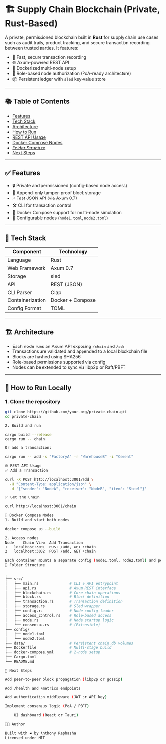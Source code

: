 # 🏗️ Supply Chain Blockchain (Private, Rust-Based)

A private, permissioned blockchain built in **Rust** for supply chain use cases such as audit trails, product tracking, and secure transaction recording between trusted parties. It features:

- 🚀 Fast, secure transaction recording
- 🌐 Axum-powered REST API
- 🐳 Dockerized multi-node setup
- 🔐 Role-based node authorization (PoA-ready architecture)
- 📦 Persistent ledger with `sled` key-value store

---

## 📚 Table of Contents

- [Features](#features)
- [Tech Stack](#tech-stack)
- [Architecture](#architecture)
- [How to Run](#how-to-run)
- [REST API Usage](#rest-api-usage)
- [Docker Compose Nodes](#docker-compose-nodes)
- [Folder Structure](#folder-structure)
- [Next Steps](#next-steps)

---

## ✅ Features

- 🔒 Private and permissioned (config-based node access)
- 💾 Append-only tamper-proof block storage
- ⚡ Fast JSON API (via Axum 0.7)
- 🛠️ CLI for transaction control
- 🐳 Docker Compose support for multi-node simulation
- 📁 Configurable nodes (`node1.toml`, `node2.toml`)

---

## 🧰 Tech Stack

| Component       | Technology         |
|----------------|--------------------|
| Language        | Rust               |
| Web Framework   | Axum 0.7           |
| Storage         | sled               |
| API             | REST (JSON)        |
| CLI Parser      | Clap               |
| Containerization| Docker + Compose   |
| Config Format   | TOML               |

---

## 🏗️ Architecture

- Each node runs an Axum API exposing `/chain` and `/add`
- Transactions are validated and appended to a local blockchain file
- Blocks are hashed using SHA256
- Role-based permissions supported via config
- Nodes can be extended to sync via libp2p or Raft/PBFT

---

## 🚀 How to Run Locally

### 1. Clone the repository

```bash
git clone https://github.com/your-org/private-chain.git
cd private-chain

2. Build and run

cargo build --release
cargo run -- chain

Or add a transaction:

cargo run -- add -s "FactoryA" -r "WarehouseB" -i "Cement"

🌐 REST API Usage
✅ Add a Transaction

curl -X POST http://localhost:3001/add \
  -H "Content-Type: application/json" \
  -d '{"sender": "NodeA", "receiver": "NodeB", "item": "Steel"}'

✅ Get the Chain

curl http://localhost:3001/chain

🐳 Docker Compose Nodes
1. Build and start both nodes

docker compose up --build

2. Access nodes
Node	Chain View	Add Transaction
1	localhost:3001	POST /add, GET /chain
2	localhost:3002	POST /add, GET /chain

Each container mounts a separate config (node1.toml, node2.toml) and persistent sled DB.
📁 Folder Structure

.
├── src/
│   ├── main.rs              # CLI & API entrypoint
│   ├── api.rs               # Axum REST interface
│   ├── blockchain.rs        # Core chain operations
│   ├── block.rs             # Block definition
│   ├── transaction.rs       # Transaction definition
│   ├── storage.rs           # Sled wrapper
│   ├── config.rs            # Node config loader
│   ├── access_control.rs    # Role-based access
│   ├── node.rs              # Node startup logic
│   └── consensus.rs         # (Extensible)
├── config/
│   ├── node1.toml
│   └── node2.toml
├── data/                    # Persistent chain.db volumes
├── Dockerfile               # Multi-stage build
├── docker-compose.yml       # 2-node setup
├── Cargo.toml
└── README.md

🔮 Next Steps

Add peer-to-peer block propagation (libp2p or gossip)

Add /health and /metrics endpoints

Add authentication middleware (JWT or API key)

Implement consensus logic (PoA / PBFT)

    UI dashboard (React or Tauri)

👨‍💻 Author

Built with ❤️ by Anthony Raphasha
Licensed under MIT